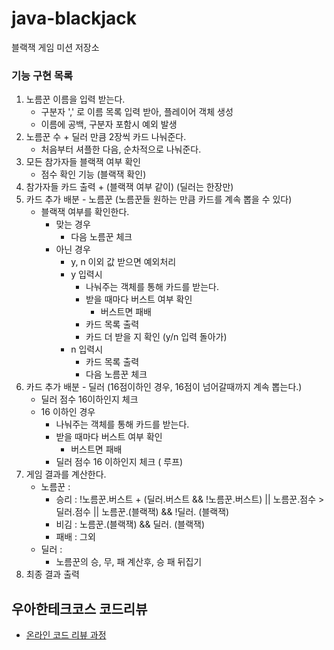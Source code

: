 # java-blackjack
블랙잭 게임 미션 저장소

### 기능 구현 목록
1. 노름꾼 이름을 입력 받는다.
   - 구분자 ',' 로 이름 목록 입력 받아, 플레이어 객체 생성  
   - 이름에 공백, 구분자 포함시 예외 발생  
2. 노름꾼 수 + 딜러 만큼 2장씩 카드 나눠준다.  
   - 처음부터 셔플한 다음, 순차적으로 나눠준다.  
3. 모든 참가자들 블랙잭 여부 확인  
   - 점수 확인 기능 (블랙잭 확인)  
4. 참가자들 카드 출력 + (블랙잭 여부 같이) (딜러는 한장만)  
5. 카드 추가 배분 - 노름꾼 (노름꾼들 원하는 만큼 카드를 계속 뽑을 수 있다)  
   - 블랙잭 여부를 확인한다. 
     - 맞는 경우  
       - 다음 노름꾼 체크  
     - 아닌 경우  
       -  y, n 이외 값 받으면 예외처리   
       - y 입력시  
         - 나눠주는 객체를 통해 카드를 받는다.  
         - 받을 때마다 버스트 여부 확인  
           - 버스트면 패배   
         - 카드 목록 출력  
         - 카드 더 받을 지 확인 (y/n 입력 돌아가)  
       - n 입력시 
         - 카드 목록 출력  
         - 다음 노름꾼 체크  
6. 카드 추가 배분 - 딜러 (16점이하인 경우, 16점이 넘어갈때까지 계속 뽑는다.)  
   - 딜러 점수 16이하인지 체크   
   - 16 이하인 경우    
     - 나눠주는 객체를 통해 카드를 받는다.  
     - 받을 때마다 버스트 여부 확인  
       - 버스트면 패배   
     - 딜러 점수 16 이하인지 체크 ( 루프)   
7. 게임 결과를 계산한다. 
   - 노름꾼 : 
     - 승리 : !노름꾼.버스트 +  (딜러.버스트 && !노름꾼.버스트) || 노름꾼.점수 > 딜러.점수  || 노름꾼.(블랙잭) &&  !딜러. (블랙잭)  
     - 비김 : 노름꾼.(블랙잭) && 딜러. (블랙잭)  
     - 패배 : 그외 
   - 딜러 : 
     - 노름꾼의 승, 무, 패 계산후, 승 패 뒤집기  
8. 최종 결과 출력  


## 우아한테크코스 코드리뷰
* [온라인 코드 리뷰 과정](https://github.com/woowacourse/woowacourse-docs/blob/master/maincourse/README.md)